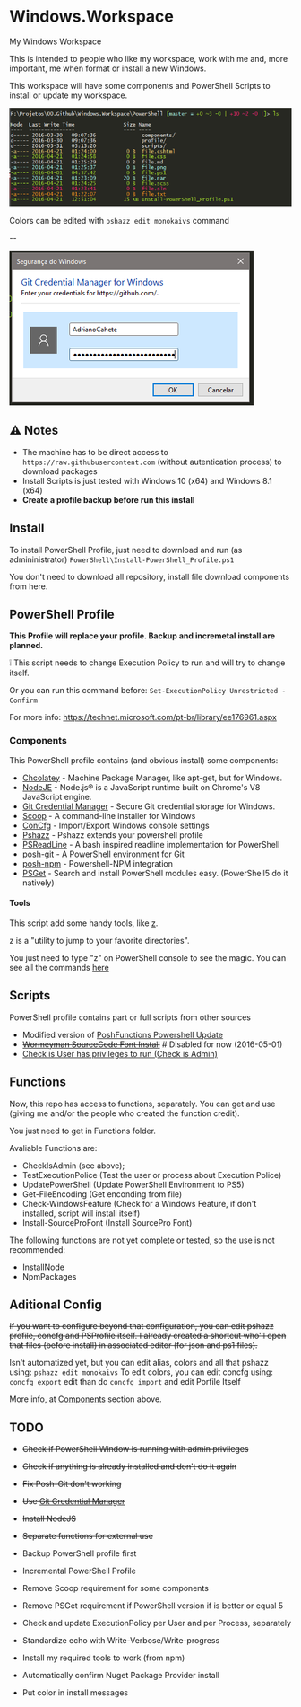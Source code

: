 # Windows.Workspace
My Windows Workspace

This is intended to people who like my workspace, work with me and, more important, me when format or install a new Windows.

This workspace will have some components and PowerShell Scripts to install or update my workspace.

![PowerShell example Image](https://raw.githubusercontent.com/AdrianoCahete/Windows.Workspace/master/imgs/ps_example.PNG)

Colors can be edited with ```pshazz edit monokaivs``` command

--

![PowerShell example Image](https://raw.githubusercontent.com/AdrianoCahete/Windows.Workspace/master/imgs/wincred.PNG)

## :warning: Notes

- The machine has to be direct access to ```https://raw.githubusercontent.com``` (without autentication process) to download packages
- Install Scripts is just tested with Windows 10 (x64) and Windows 8.1 (x64)
- **Create a profile backup before run this install**

## Install
To install PowerShell Profile, just need to download and run (as admininistrator) ```PowerShell\Install-PowerShell_Profile.ps1```

You don't need to download all repository, install file download components from here.



## PowerShell Profile
**This Profile will replace your profile. Backup and incremetal install are planned.**

:grey_exclamation: This script needs to change Execution Policy to run and will try to change itself.

Or you can run this command before: ```Set-ExecutionPolicy Unrestricted -Confirm```

For more info: https://technet.microsoft.com/pt-br/library/ee176961.aspx

### Components
This PowerShell profile contains (and obvious install) some components:
- [Chcolatey](https://chocolatey.org/) - Machine Package Manager, like apt-get, but for Windows.
- [NodeJE](http://nodejs.org//) - Node.js® is a JavaScript runtime built on Chrome's V8 JavaScript engine.
- [Git Credential Manager](https://github.com/Microsoft/Git-Credential-Manager-for-Windows) - Secure Git credential storage for Windows. 
- [Scoop](http://scoop.sh/) - A command-line installer for Windows
- [ConCfg](https://github.com/lukesampson/concfg) - Import/Export Windows console settings 
- [Pshazz](https://github.com/lukesampson/pshazz) - Pshazz extends your powershell profile
- [PSReadLine](https://github.com/lzybkr/PSReadLine/) -  A bash inspired readline implementation for PowerShell 
- [posh-git](http://dahlbyk.github.io/posh-git/) - A PowerShell environment for Git
- [posh-npm](https://github.com/MSOpenTech/posh-npm) - Powershell-NPM integration 
- [PSGet](http://psget.net/) - Search and install PowerShell modules easy. (PowerShell5 do it natively)

#### Tools
This script add some handy tools, like [z](https://github.com/JannesMeyer/z.ps). 

z is a "utility to jump to your favorite directories".

You just need to type "z" on PowerShell console to see the magic. You can see all the commands [here](https://github.com/JannesMeyer/z.ps#usage)


## Scripts
PowerShell profile contains part or full scripts from other sources
- Modified version of [PoshFunctions Powershell Update](https://github.com/kilasuit/PoshFunctions)
- ~~[Wormeyman SourceCode Font Install](https://gist.github.com/wormeyman/9041798)~~ # Disabled for now (2016-05-01)
- [Check is User has privileges to run (Check is Admin)](https://blogs.technet.microsoft.com/heyscriptingguy/2011/05/11/check-for-admin-credentials-in-a-powershell-script/)

## Functions
Now, this repo has access to functions, separately. You can get and use (giving me and/or the people who created the function credit).

You just need to get in Functions folder.

Avaliable Functions are:
- CheckIsAdmin (see above);
- TestExecutionPolice (Test the user or process about Execution Police)
- UpdatePowerShell (Update PowerShell Environment to PS5)
- Get-FileEncoding (Get enconding from file)
- Check-WindowsFeature (Check for a Windows Feature, if don't installed, script will install itself)
- Install-SourceProFont (Install SourcePro Font)

The following functions are not yet complete or tested, so the use is not recommended:
- InstallNode
- NpmPackages



## Aditional Config
~~If you want to configure beyond that configuration, you can edit pshazz profile, concfg and PSProfile itself. I already created a shortcut who'll open that files (before install) in associated editor (for json and ps1 files).~~

Isn't automatized yet, but you can edit alias, colors and all that pshazz using: ```pshazz edit monokaivs```
To edit colors, you can edit concfg using:  ```concfg export``` edit than do ```concfg import``` and edit Porfile Itself

More info, at [Components](#components) section above.



## TODO
- ~~Check if PowerShell Window is running with admin privileges~~
- ~~Check if anything is already installed and don't do it again~~
- ~~Fix Posh-Git don't working~~
- ~~Use [Git Credential Manager](https://github.com/Microsoft/Git-Credential-Manager-for-Windows)~~
- ~~Install NodeJS~~
- ~~Separate functions for external use~~


- Backup PowerShell profile first
- Incremental PowerShell Profile
- Remove Scoop requirement for some components
- Remove PSGet requirement if PowerShell version if is better or equal 5
- Check and update ExecutionPolicy per User and per Process, separately
- Standardize echo with Write-Verbose/Write-progress
- Install my required tools to work (from npm)
- Automatically confirm Nuget Package Provider install
- Put color in install messages